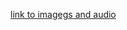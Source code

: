 [link to imagegs and audio](https://github.com/LemScoot/Group-Project-for-Programming-2023/tree/420df69503eae70795da15edf5467333a88bf4aa/Snake%20Clone)
